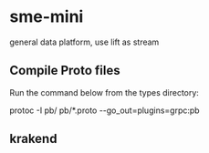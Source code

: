 # sme-mini

general data platform, use lift as stream

## Compile Proto files

Run the command below from the types directory:

protoc -I pb/ pb/*.proto --go_out=plugins=grpc:pb

## krakend
